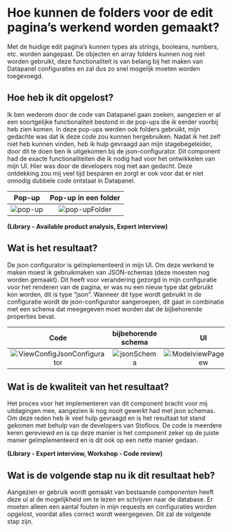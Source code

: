 # Hoe kunnen de folders voor de edit pagina’s werkend worden gemaakt?
Met de huidige edit pagina’s kunnen types als strings, booleans, numbers, etc. worden aangepast. De objecten en array folders kunnen nog niet worden gebruikt, 
deze functionaliteit is van belang bij het maken van Datapanel configuraties en zal dus zo snel mogelijk moeten worden toegevoegd.

## Hoe heb ik dit opgelost?
Ik ben wederom door de code van Datapanel gaan zoeken, aangezien er al een soortgelijke functionaliteit bestond in de pop-ups die ik eerder voorbij heb zien komen. 
In deze pop-ups werden ook folders gebruikt, mijn gedachte was dat ik deze code zou kunnen hergebruiken. Nadat ik het zelf niet heb kunnen vinden, heb ik hulp gevraagd aan mijn stagebegeleider, 
door dit te doen ben ik uitgekomen bij de json-configurator. Dit component had de exacte functionaliteiten die ik nodig had voor het ontwikkelen van mijn UI. Hier was door de developers nog niet aan gedacht. 
Deze ontdekking zou mij veel tijd besparen en zorgt er ook voor dat er niet onnodig dubbele code ontstaat in Datapanel.

|Pop-up|Pop-up in een folder|
|:----:|:------------------:|
|![pop-up](https://github.com/Timsel1/PortfolioS5/assets/90602424/85e832ae-27cf-4895-bfa5-35410929a127)|![pop-upFolder](https://github.com/Timsel1/PortfolioS5/assets/90602424/7590054a-8e47-4691-a2f7-d627b1a2dfb0)|

**(Library - Available product analysis, Expert interview)**

## Wat is het resultaat?
De json configurator is geïmplementeerd in mijn UI. Om deze werkend te maken moest ik gebruikmaken van JSON-schemas (deze moesten nog worden gemaakt). 
Dit heeft voor verandering gezorgd in mijn configuratie voor het renderen van de pagina, er was nu een nieuw type dat gebruikt kon worden, dit is type “json”. 
Wanneer dit type wordt gebruikt in de configuratie wordt de json-configurator aangeroepen, dit gaat in combinatie met een schema dat meegegeven moet worden dat de bijbehorende properties bevat.

|Code|bijbehorende schema|UI| UI in een folder|
|:--:|:-----------------:|:-:|:--------------:|
|![ViewConfigJsonConfigurator](https://github.com/Timsel1/PortfolioS5/assets/90602424/cf573387-fdd7-48a7-816f-cc7515968927)|![jsonSchema](https://github.com/Timsel1/PortfolioS5/assets/90602424/f111f96e-b1e4-429b-9047-2a0fe2eeb42b)|![ModelviewPageEditNew](https://github.com/Timsel1/PortfolioS5/assets/90602424/8c56058c-f3d0-46ff-b907-89d26dad92c3)|![ModelviewPageEdit InFolderPNG](https://github.com/Timsel1/PortfolioS5/assets/90602424/51e70b5e-cc06-4d33-b70a-b1ce15199927)|


## Wat is de kwaliteit van het resultaat?
Het proces voor het implementeren van dit component bracht voor mij uitdagingen mee, aangezien ik nog nooit gewerkt had met json schemas. 
Om deze reden heb ik veel hulp gevraagd en is het resultaat tot stand gekomen met behulp van de developers van Stofloos. 
De code is meerdere keren gereviewd en is op deze manier is het component zeker op de juiste manier geïmplementeerd en is dit ook op een nette manier gedaan.

**(Library - Expert interview, Workshop - Code review)**

## Wat is de volgende stap nu ik dit resultaat heb?
Aangezien er gebruik wordt gemaakt van bestaande componenten heeft deze ui al de mogelijkheid om te lezen en schrijven naar de database. 
Er moeten alleen een aantal fouten in mijn requests en configuraties worden opgelost, voordat alles correct wordt weergegeven. Dit zal de volgende stap zijn.
